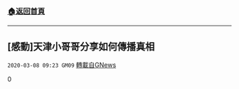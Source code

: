 ###  [:house:返回首頁](https://github.com/ourhimalayas/txt)
---

## [感動]天津小哥哥分享如何傳播真相
`2020-03-08 09:23 GM09` [轉載自GNews](https://gnews.org/zh-hant/134024/)

0
